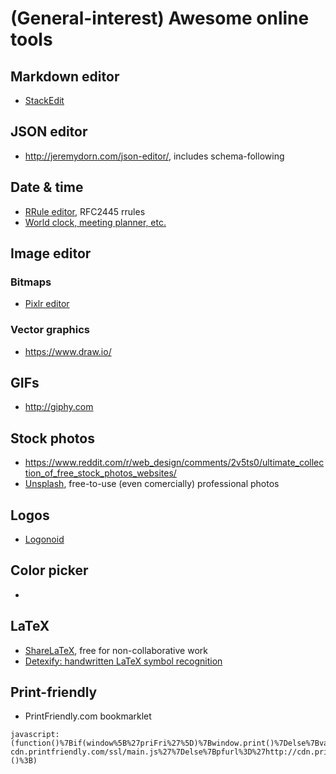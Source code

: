 # (General-interest) Awesome online tools
## Markdown editor 
- [StackEdit](https://stackedit-beta.herokuapp.com)

## JSON editor
- http://jeremydorn.com/json-editor/, includes schema-following

## Date & time
- [RRule editor](https://jakubroztocil.github.io/rrule/), RFC2445 rrules
- [World clock, meeting planner, etc.](https://www.timeanddate.com/)

## Image editor
### Bitmaps
- [Pixlr editor](https://pixlr.com/editor/)
### Vector graphics
- https://www.draw.io/

## GIFs
- http://giphy.com

## Stock photos
- https://www.reddit.com/r/web_design/comments/2v5ts0/ultimate_collection_of_free_stock_photos_websites/
- [Unsplash](https://unsplash.com), free-to-use (even comercially) professional photos

## Logos
- [Logonoid](http://logonoid.com/)

## Color picker
- 

## LaTeX
- [ShareLaTeX](https://www.sharelatex.com), free for non-collaborative work
- [Detexify: handwritten LaTeX symbol recognition](http://detexify.kirelabs.org/classify.html)

## Print-friendly
- PrintFriendly.com bookmarklet
```
javascript:(function()%7Bif(window%5B%27priFri%27%5D)%7Bwindow.print()%7Delse%7Bvar%20pfurl%3D%27%27%3Bpfstyle%3D%27nbk%27%3BpfBkVersion%3D%271%27%3Bif(window.location.href.match(/https/))%7Bpfurl%3D%27https://pf-cdn.printfriendly.com/ssl/main.js%27%7Delse%7Bpfurl%3D%27http://cdn.printfriendly.com/printfriendly.js%27%7D_pnicer_script%3Ddocument.createElement(%27SCRIPT%27)%3B_pnicer_script.type%3D%27text/javascript%27%3B_pnicer_script.src%3Dpfurl%20%2B%20%27%3Fx%3D%27%2B(Math.random())%3Bdocument.getElementsByTagName(%27head%27)%5B0%5D.appendChild(_pnicer_script)%3B%7D%7D)()%3B)
```


